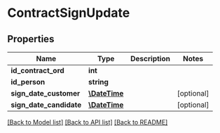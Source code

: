 # ContractSignUpdate

## Properties
Name | Type | Description | Notes
------------ | ------------- | ------------- | -------------
**id_contract_ord** | **int** |  | 
**id_person** | **string** |  | 
**sign_date_customer** | [**\DateTime**](\DateTime.md) |  | [optional] 
**sign_date_candidate** | [**\DateTime**](\DateTime.md) |  | [optional] 

[[Back to Model list]](../../README.md#documentation-for-models) [[Back to API list]](../../README.md#documentation-for-api-endpoints) [[Back to README]](../../README.md)


